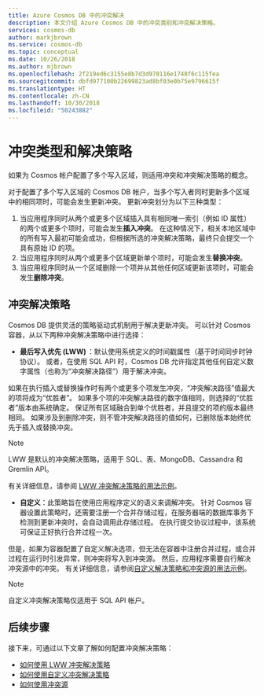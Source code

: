 ```yaml
---
title: Azure Cosmos DB 中的冲突解决
description: 本文介绍 Azure Cosmos DB 中的冲突类别和冲突解决策略。
services: cosmos-db
author: markjbrown
ms.service: cosmos-db
ms.topic: conceptual
ms.date: 10/26/2018
ms.author: mjbrown
ms.openlocfilehash: 2f219ed6c3155e8b7d3d978116e1748f6c115fea
ms.sourcegitcommit: dbfd977100b22699823ad8bf03e0b75e9796615f
ms.translationtype: HT
ms.contentlocale: zh-CN
ms.lasthandoff: 10/30/2018
ms.locfileid: "50243882"
---
```

# <a name="conflict-types-and-resolution-policies"></a>冲突类型和解决策略

如果为 Cosmos 帐户配置了多个写入区域，则适用冲突和冲突解决策略的概念。

对于配置了多个写入区域的 Cosmos DB 帐户，当多个写入者同时更新多个区域中的相同项时，可能会发生更新冲突。 更新冲突划分为以下三种类型：

1. 当应用程序同时从两个或更多个区域插入具有相同唯一索引（例如 ID 属性）的两个或更多个项时，可能会发生**插入冲突**。 在这种情况下，相关本地区域中的所有写入最初可能会成功，但根据所选的冲突解决策略，最终只会提交一个具有原始 ID 的项。
2. 当应用程序同时从两个或更多个区域更新单个项时，可能会发生**替换冲突**。
3. 当应用程序同时从一个区域删除一个项并从其他任何区域更新该项时，可能会发生**删除冲突**。

## <a name="conflict-resolution-policies"></a>冲突解决策略

Cosmos DB 提供灵活的策略驱动式机制用于解决更新冲突。 可以针对 Cosmos 容器，从以下两种冲突解决策略中进行选择：

- **最后写入优先 (LWW)** ：默认使用系统定义的时间戳属性（基于时间同步时钟协议）。 或者，在使用 SQL API 时，Cosmos DB 允许指定其他任何自定义数字属性（也称为“冲突解决路径”）用于解决冲突。  

如果在执行插入或替换操作时有两个或更多个项发生冲突，“冲突解决路径”值最大的项将成为“优胜者”。 如果多个项的冲突解决路径的数字值相同，则选择的“优胜者”版本由系统确定。 保证所有区域融合到单个优胜者，并且提交的项的版本最终相同。 如果涉及到删除冲突，则不管冲突解决路径的值如何，已删除版本始终优先于插入或替换冲突。

> [!NOTE]
> LWW 是默认的冲突解决策略，适用于 SQL、表、MongoDB、Cassandra 和 Gremlin API。

有关详细信息，请参阅 [LWW 冲突解决策略的用法示例](how-to-manage-conflicts.md#create-a-last-writer-wins-conflict-resolution-policy)。

- **自定义**：此策略旨在使用应用程序定义的语义来调解冲突。 针对 Cosmos 容器设置此策略时，还需要注册一个合并存储过程，在服务器端的数据库事务下检测到更新冲突时，会自动调用此存储过程。 在执行提交协议过程中，该系统可保证正好执行合并过程一次。  

但是，如果为容器配置了自定义解决选项，但无法在容器中注册合并过程，或合并过程在运行时引发异常，则冲突将写入到冲突源。 然后，应用程序需要自行解决冲突源中的冲突。 有关详细信息，请参阅[自定义解决策略和冲突源的用法示例](how-to-manage-conflicts.md#create-a-last-writer-wins-conflict-resolution-policy)。

> [!NOTE]
> 自定义冲突解决策略仅适用于 SQL API 帐户。

## <a name="next-steps"></a>后续步骤

接下来，可通过以下文章了解如何配置冲突解决策略：

* [如何使用 LWW 冲突解决策略](how-to-manage-conflicts.md#create-a-last-writer-wins-conflict-resolution-policy)
* [如何使用自定义冲突解决策略](how-to-manage-conflicts.md#create-a-last-writer-wins-conflict-resolution-policy)
* [如何使用冲突源](how-to-manage-conflicts.md#read-from-conflict-feed)
